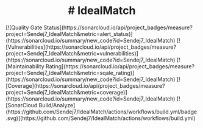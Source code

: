 <h1 align="center">
# IdealMatch
</h1>
[![Quality Gate Status](https://sonarcloud.io/api/project_badges/measure?project=Sendej7_IdealMatch&metric=alert_status)](https://sonarcloud.io/summary/new_code?id=Sendej7_IdealMatch)
[![Vulnerabilities](https://sonarcloud.io/api/project_badges/measure?project=Sendej7_IdealMatch&metric=vulnerabilities)](https://sonarcloud.io/summary/new_code?id=Sendej7_IdealMatch)
[![Maintainability Rating](https://sonarcloud.io/api/project_badges/measure?project=Sendej7_IdealMatch&metric=sqale_rating)](https://sonarcloud.io/summary/new_code?id=Sendej7_IdealMatch)
[![Coverage](https://sonarcloud.io/api/project_badges/measure?project=Sendej7_IdealMatch&metric=coverage)](https://sonarcloud.io/summary/new_code?id=Sendej7_IdealMatch)
[![SonarCloud Build/Analyze](https://github.com/Sendej7/IdealMatch/actions/workflows/build.yml/badge.svg)](https://github.com/Sendej7/IdealMatch/actions/workflows/build.yml)

